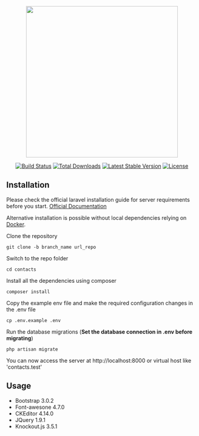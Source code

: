<p align="center"><a href="https://laravel.com" target="_blank"><img src="https://raw.githubusercontent.com/laravel/art/master/logo-lockup/5%20SVG/2%20CMYK/1%20Full%20Color/laravel-logolockup-cmyk-red.svg" width="400"></a></p>

<p align="center">
<a href="https://travis-ci.org/laravel/framework"><img src="https://travis-ci.org/laravel/framework.svg" alt="Build Status"></a>
<a href="https://packagist.org/packages/laravel/framework"><img src="https://img.shields.io/packagist/dt/laravel/framework" alt="Total Downloads"></a>
<a href="https://packagist.org/packages/laravel/framework"><img src="https://img.shields.io/packagist/v/laravel/framework" alt="Latest Stable Version"></a>
<a href="https://packagist.org/packages/laravel/framework"><img src="https://img.shields.io/packagist/l/laravel/framework" alt="License"></a>
</p>

## Installation

Please check the official laravel installation guide for server requirements before you start. [Official Documentation](https://laravel.com/docs/5.4/installation#installation)

Alternative installation is possible without local dependencies relying on [Docker](#docker). 

Clone the repository

    git clone -b branch_name url_repo

Switch to the repo folder

    cd contacts

Install all the dependencies using composer

    composer install

Copy the example env file and make the required configuration changes in the .env file

    cp .env.example .env


Run the database migrations (**Set the database connection in .env before migrating**)

    php artisan migrate


You can now access the server at http://localhost:8000 or virtual host like 'contacts.test'

## Usage

* Bootstrap 3.0.2
* Font-awesone 4.7.0
* CKEditor 4.14.0
* JQuery 1.9.1
* Knockout.js 3.5.1



